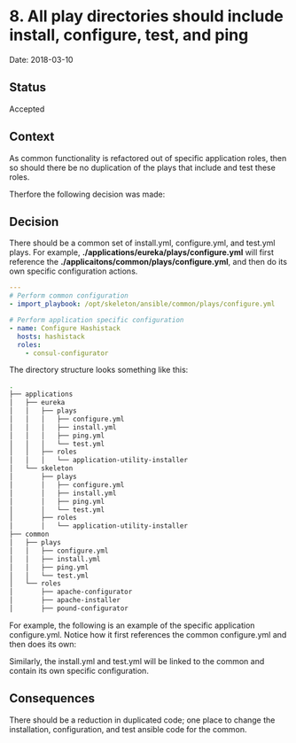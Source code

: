 # 8. All play directories should include install, configure, test, and ping

Date: 2018-03-10

## Status

Accepted

## Context

As common functionality is refactored out of specific application roles, then so should there be no duplication of the plays that include and test these roles.  

Therfore the following decision was made:

## Decision

There should be a common set of install.yml, configure.yml, and test.yml plays.  For example, **./applications/eureka/plays/configure.yml** will first reference the **./applicaitons/common/plays/configure.yml**, and then do its own specific configuration actions.

```yaml
---
# Perform common configuration
- import_playbook: /opt/skeleton/ansible/common/plays/configure.yml

# Perform application specific configuration
- name: Configure Hashistack
  hosts: hashistack
  roles:
    - consul-configurator
```

The directory structure looks something like this:

```bash
.
├── applications
│   ├── eureka
│   │   ├── plays
│   │   │   ├── configure.yml
│   │   │   ├── install.yml
│   │   │   ├── ping.yml
│   │   │   └── test.yml
│   │   ├── roles
│   │   │   └── application-utility-installer
│   └── skeleton
│       ├── plays
│       │   ├── configure.yml
│       │   ├── install.yml
│       │   ├── ping.yml
│       │   └── test.yml
│       ├── roles
│       │   └── application-utility-installer
├── common
│   ├── plays
│   │   ├── configure.yml
│   │   ├── install.yml
│   │   ├── ping.yml
│   │   └── test.yml
│   └── roles
│       ├── apache-configurator
│       ├── apache-installer
│       ├── pound-configurator

```

For example, the following is an example of the specific application configure.yml.  Notice how it first references the common configure.yml and then does its own:

Similarly, the install.yml and test.yml will be linked to the common and contain its own specific configuration.

## Consequences

There should be a reduction in duplicated code; one place to change the installation, configuration, and test ansible code for the common.